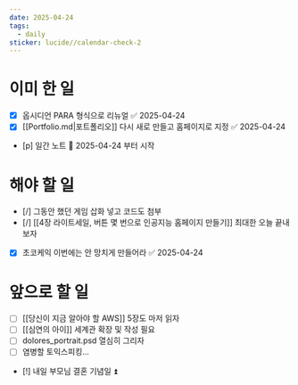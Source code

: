 ```yaml
---
date: 2025-04-24
tags:
  - daily
sticker: lucide//calendar-check-2
---
```

# 이미 한 일
- [x] 옵시디언 PARA 형식으로 리뉴얼 ✅ 2025-04-24
- [x] [[Portfolio.md|포트폴리오]] 다시 새로 만들고 홈페이지로 지정 ✅ 2025-04-24
- [p] 일간 노트 🛫 2025-04-24 부터 시작
# 해야 할 일
- [/] 그동안 했던 게임 삽화 넣고 코드도 첨부
- [/] [[4장 라이트세일, 버튼 몇 번으로 인공지능 홈페이지 만들기]] 최대한 오늘 끝내 보자
- [x] 초코케익 이번에는 안 망치게 만들어라 ✅ 2025-04-24
# 앞으로 할 일
- [ ] [[당신이 지금 알아야 할 AWS]] 5장도 마저 읽자
- [ ] [[심연의 아이]] 세계관 확장 및 작성 필요
- [ ] dolores_portrait.psd 열심히 그리자
- [ ] 염병할 토익스피킹...
- [!] 내일 부모님 결혼 기념일 ⏫ 